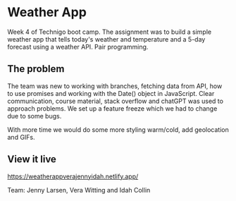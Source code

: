 # Weather App

Week 4 of Technigo boot camp. The assignment was to  build a simple weather app that tells today's weather and temperature and a 5-day forecast using a weather API. Pair programming.

## The problem

The team was new to working with branches, fetching data from API, how to use promises and working with the Date() object in JavaScript. Clear communication, course material, stack overflow and chatGPT was used to approach problems. We set up a feature freeze which we had to change due to some bugs. 

With more time we would do some more styling warm/cold, add geolocation and GIFs.

## View it live
https://weatherappverajennyidah.netlify.app/

Team: Jenny Larsen, Vera Witting and Idah Collin
